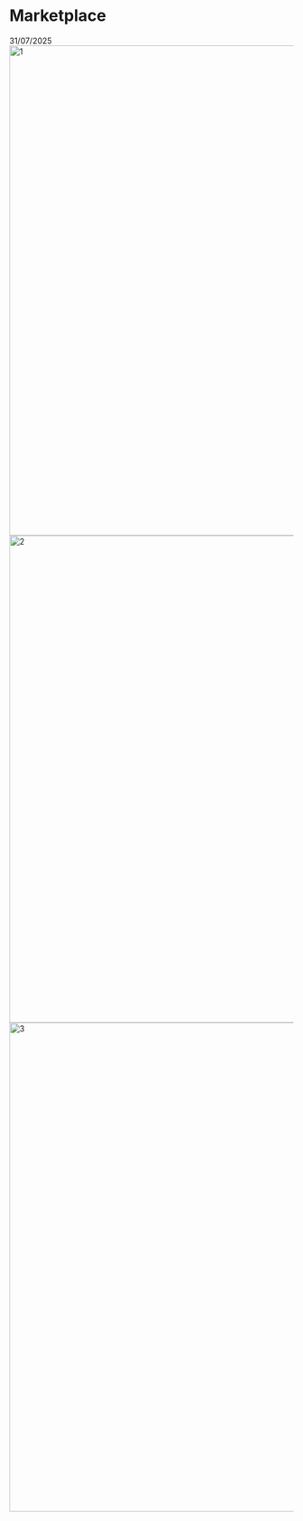 # Marketplace
31/07/2025
<img width="1920" height="868" alt="1" src="https://github.com/user-attachments/assets/ce6f1800-8a58-4928-8954-7bb9cdd2e94b" />
<img width="1920" height="863" alt="2" src="https://github.com/user-attachments/assets/19009e7b-2818-4788-ad72-1c515cfd029a" />
<img width="1920" height="866" alt="3" src="https://github.com/user-attachments/assets/706c62b1-962b-45b9-a845-2a9a920eeb6a" />
